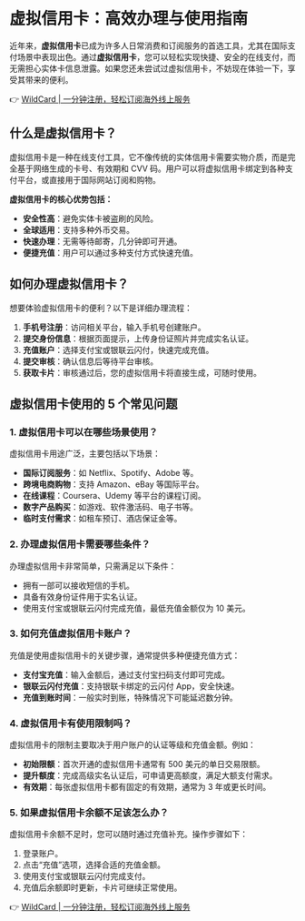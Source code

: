 # 虚拟信用卡：高效办理与使用指南

近年来，**虚拟信用卡**已成为许多人日常消费和订阅服务的首选工具，尤其在国际支付场景中表现出色。通过**虚拟信用卡**，您可以轻松实现快捷、安全的在线支付，而无需担心实体卡信息泄露。如果您还未尝试过虚拟信用卡，不妨现在体验一下，享受其带来的便利。

👉 [WildCard | 一分钟注册，轻松订阅海外线上服务](https://bbtdd.com/WildCard)

## 什么是虚拟信用卡？

虚拟信用卡是一种在线支付工具，它不像传统的实体信用卡需要实物介质，而是完全基于网络生成的卡号、有效期和 CVV 码。用户可以将虚拟信用卡绑定到各种支付平台，或直接用于国际网站订阅和购物。

**虚拟信用卡的核心优势包括：**

- **安全性高**：避免实体卡被盗刷的风险。
- **全球适用**：支持多种外币交易。
- **快速办理**：无需等待邮寄，几分钟即可开通。
- **便捷充值**：用户可以通过多种支付方式快速充值。

## 如何办理虚拟信用卡？

想要体验虚拟信用卡的便利？以下是详细办理流程：

1. **手机号注册**：访问相关平台，输入手机号创建账户。
2. **提交身份信息**：根据页面提示，上传身份证照片并完成实名认证。
3. **充值账户**：选择支付宝或银联云闪付，快速完成充值。
4. **提交审核**：确认信息后等待平台审核。
5. **获取卡片**：审核通过后，您的虚拟信用卡将直接生成，可随时使用。

## 虚拟信用卡使用的 5 个常见问题

### 1. 虚拟信用卡可以在哪些场景使用？

虚拟信用卡用途广泛，主要包括以下场景：

- **国际订阅服务**：如 Netflix、Spotify、Adobe 等。
- **跨境电商购物**：支持 Amazon、eBay 等国际平台。
- **在线课程**：Coursera、Udemy 等平台的课程订阅。
- **数字产品购买**：如游戏、软件激活码、电子书等。
- **临时支付需求**：如租车预订、酒店保证金等。

### 2. 办理虚拟信用卡需要哪些条件？

办理虚拟信用卡非常简单，只需满足以下条件：

- 拥有一部可以接收短信的手机。
- 具备有效身份证件用于实名认证。
- 使用支付宝或银联云闪付完成充值，最低充值金额仅为 10 美元。

### 3. 如何充值虚拟信用卡账户？

充值是使用虚拟信用卡的关键步骤，通常提供多种便捷充值方式：

- **支付宝充值**：输入金额后，通过支付宝扫码支付即可完成。
- **银联云闪付充值**：支持银联卡绑定的云闪付 App，安全快速。
- **充值到账时间**：一般实时到账，特殊情况下可能延迟数分钟。

### 4. 虚拟信用卡有使用限制吗？

虚拟信用卡的限制主要取决于用户账户的认证等级和充值金额。例如：

- **初始限额**：首次开通的虚拟信用卡通常有 500 美元的单日交易限额。
- **提升额度**：完成高级实名认证后，可申请更高额度，满足大额支付需求。
- **有效期**：每张虚拟信用卡都有固定的有效期，通常为 3 年或更长时间。

### 5. 如果虚拟信用卡余额不足该怎么办？

虚拟信用卡余额不足时，您可以随时通过充值补充。操作步骤如下：

1. 登录账户。
2. 点击“充值”选项，选择合适的充值金额。
3. 使用支付宝或银联云闪付完成支付。
4. 充值后余额即时更新，卡片可继续正常使用。

👉 [WildCard | 一分钟注册，轻松订阅海外线上服务](https://bbtdd.com/WildCard)